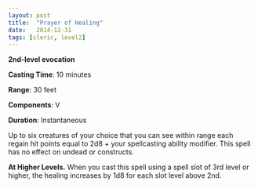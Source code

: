 ```yaml
---
layout: post
title:  "Prayer of Healing"
date:   2014-12-31
tags: [cleric, level2]
---
```


**2nd-level evocation**

**Casting Time**: 10 minutes

**Range**: 30 feet

**Components**: V

**Duration**: Instantaneous

Up to six creatures of your choice that you can see within range each regain hit points equal to 2d8 + your spellcasting ability modifier. This spell has no effect on undead or constructs.

**At Higher Levels.** When you cast this spell using a spell slot of 3rd level or higher, the healing increases by 1d8 for each slot level above 2nd.
